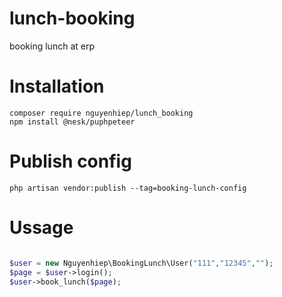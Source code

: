 # lunch-booking
booking lunch at erp

# Installation

```
composer require nguyenhiep/lunch_booking
npm install @nesk/puphpeteer
```

# Publish config

```
php artisan vendor:publish --tag=booking-lunch-config
```

# Ussage

```php

$user = new Nguyenhiep\BookingLunch\User("111","12345","");
$page = $user->login();
$user->book_lunch($page);
```
